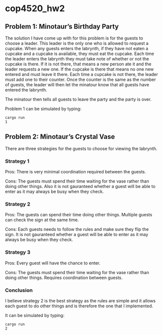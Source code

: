 # cop4520_hw2

## Problem 1: Minotaur’s Birthday Party
The solution I have come up with for this problem is for the guests to choose a leader. This leader is the only one who is allowed to request a cupcake. When any guests enters the labrynth, if they have not eaten a cupcake and a cupcake is available, they must eat the cupcake. Each time the leader enters the labrynth they must take note of whether or not the cupcake is there. If it is not there, that means a new person ate it and the leader requests a new one. If the cupcake is there that means no one new entered and must leave it there. Each time a cupcake is not there, the leader must add one to their counter. Once the counter is the same as the number of guests, the leader will then let the minatour know that all guests have entered the labrynth.  

The minatour then tells all guests to leave the party and the party is over.

Problem 1 can be simulated by typing:
```
cargo run
1
```

## Problem 2: Minotaur’s Crystal Vase
There are three strategies for the guests to choose for viewing the labrynth.

### Strategy 1
Pros: There is very minimal coordination required between the guests.

Cons: The guests must spend their time waiting for the vase rather than doing other things. Also it is not gauranteed whether a guest will be able to enter as it may always be busy when they check.

### Strategy 2
Pros: The guests can spend their time doing other things. Multiple guests can check the sign at the same time.

Cons: Each guests needs to follow the rules and make sure they flip the sign. It is not gauranteed whether a guest will be able to enter as it may always be busy when they check.

### Strategy 3
Pros: Every guest will have the chance to enter.

Cons: The guests must spend their time waiting for the vase rather than doing other things. Requires coordination between guests.

### Conclusion
I believe strategy 2 is the best strategy as the rules are simple and it allows each guest to do other things and is therefore the one that I implemented.

It can be simulated by typing:
```
cargo run
2
```
